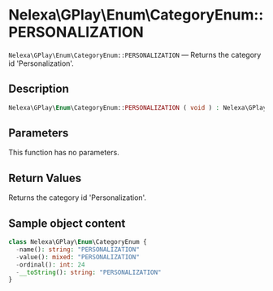 # Nelexa\GPlay\Enum\CategoryEnum::PERSONALIZATION
`Nelexa\GPlay\Enum\CategoryEnum::PERSONALIZATION` — Returns the category id 'Personalization'.

## Description
```php
Nelexa\GPlay\Enum\CategoryEnum::PERSONALIZATION ( void ) : Nelexa\GPlay\Enum\CategoryEnum
```

## Parameters
This function has no parameters.

## Return Values
Returns the category id 'Personalization'.

## Sample object content
```php
class Nelexa\GPlay\Enum\CategoryEnum {
  -name(): string: "PERSONALIZATION"
  -value(): mixed: "PERSONALIZATION"
  -ordinal(): int: 24
  -__toString(): string: "PERSONALIZATION"
}
```
